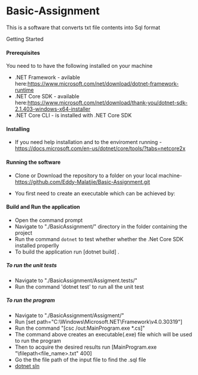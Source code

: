 # Basic-Assignment

This is a software that converts txt file contents into Sql format

Getting Started

#### Prerequisites
You need to to have the following installed on your machine

* .NET Framework - avilable here:https://www.microsoft.com/net/download/dotnet-framework-runtime
* .NET Core SDK - available here:https://www.microsoft.com/net/download/thank-you/dotnet-sdk-2.1.403-windows-x64-installer
* .NET Core CLI - is installed with .NET Core SDK

#### Installing
* If you need help installation and to the enviroment running - https://docs.microsoft.com/en-us/dotnet/core/tools/?tabs=netcore2x

#### Running the software

* Clone or Download the repository to a folder on your local machine-https://github.com/Eddy-Malatjie/Basic-Assignment.git

* You first need to create an executable which can be achieved by:
#### Build and Run the application

* Open the command prompt
* Navigate to "./BasicAssignment/" directory in the folder containing the project 
* Run the command `dotnet` to test whether whether the .Net Core SDK installed properlly
* To build the application run [dotnet build] .

##### To run the unit tests

* Navigate to "./BasicAssignment/Assigment.tests/" 
* Run the command 'dotnet test' to run all the unit test

##### To run the program

* Navigate to "./BasicAssignment/Assigment/" 
* Run [set path="C:\Windows\Microsoft.NET\Framework\v4.0.30319"]
* Run the command "[csc /out:MainProgram.exe \*.cs]" 
* The command above creates an executable(.exe) file which will be used to run the program
* Then to acquire the desired results run [MainProgram.exe "\filepath\<file_name>.txt" 400]
* Go the the file path of the input file to find the .sql file
* [dotnet sln](../tools/dotnet-sln.md)
